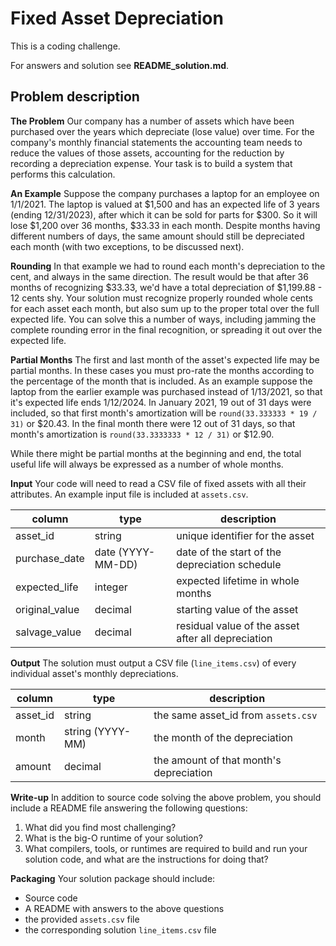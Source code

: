 # Fixed Asset Depreciation

This is a coding challenge.

For answers and solution see **README_solution.md**.

## Problem description

**The Problem**
Our company has a number of assets which have been purchased over the years which depreciate (lose value) over time. For the company's monthly financial statements the accounting team needs to reduce the values of those assets, accounting for the reduction by recording a depreciation expense. Your task is to build a system that performs this calculation.


**An Example**
Suppose the company purchases a laptop for an employee on 1/1/2021. The laptop is valued at $1,500 and has an expected life of 3 years (ending 12/31/2023), after which it can be sold for parts for $300. So it will lose $1,200 over 36 months, $33.33 in each month. Despite months having different numbers of days, the same amount should still be depreciated each month (with two exceptions, to be discussed next).


**Rounding**
In that example we had to round each month's depreciation to the cent, and always in the same direction. The result would be that after 36 months of recognizing $33.33, we'd have a total depreciation of $1,199.88 - 12 cents shy. Your solution must recognize properly rounded whole cents for each asset each month, but also sum up to the proper total over the full expected life. You can solve this a number of ways, including jamming the complete rounding error in the final recognition, or spreading it out over the expected life.


**Partial Months**
The first and last month of the asset's expected life may be partial months. In these cases you must pro-rate the months according to the percentage of the month that is included. As an example suppose the laptop from the earlier example was purchased instead of 1/13/2021, so that it's expected life ends 1/12/2024. In January 2021, 19 out of 31 days were included, so that first month's amortization will be `round(33.333333 * 19 / 31)` or $20.43. In the final month there were 12 out of 31 days, so that month's amortization is `round(33.3333333 * 12 / 31)` or $12.90.

While there might be partial months at the beginning and end, the total useful life will always be expressed as a number of whole months.


**Input**
Your code will need to read a CSV file of fixed assets with all their attributes. An example input file is included at `assets.csv`.

| column | type | description |
| -- | -- | -- |
| asset_id | string | unique identifier for the asset |
| purchase_date | date (YYYY-MM-DD) | date of the start of the depreciation schedule |
| expected_life | integer | expected lifetime in whole months |
| original_value | decimal | starting value of the asset |
| salvage_value | decimal | residual value of the asset after all depreciation |


**Output**
The solution must output a CSV file (`line_items.csv`) of every individual asset's monthly depreciations.

| column | type | description |
| -- | -- | -- |
| asset_id | string | the same asset_id from `assets.csv` |
| month | string (YYYY-MM) | the month of the depreciation |
| amount | decimal | the amount of that month's depreciation |


**Write-up**
In addition to source code solving the above problem, you should include a README file answering the following questions:

1. What did you find most challenging?
2. What is the big-O runtime of your solution?
3. What compilers, tools, or runtimes are required to build and run your solution code, and what are the instructions for doing that?


**Packaging**
Your solution package should include:
- Source code
- A README with answers to the above questions
- the provided `assets.csv` file
- the corresponding solution `line_items.csv` file
